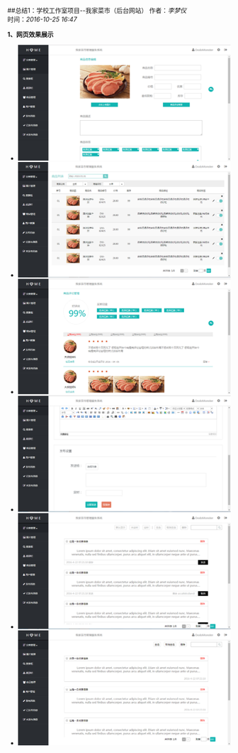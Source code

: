 ##总结1：学校工作室项目--我家菜市（后台网站）
作者：*李梦仪*       
时间：*2016-10-25 16:47*

**1、网页效果展示**

* ![商品信息编辑页](../../images/editGoods.png)
* ![商品列表管理页](../../images/goodsAdmin.png)
* ![商品评论管理页](../../images/commentsAdmin.png)
* ![商品消息编辑页](../../images/editMessages.png)
* ![商品未发布消息管理页](../../images/notSendMessages.png)
* ![商品已发布消息管理页](../../images/releasedMessages.png)
